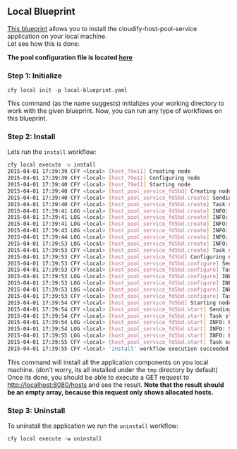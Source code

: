 ## Local Blueprint

[This blueprint](local-blueprint.yaml) allows you to install the cloudify-host-pool-service application on your local machine. <br>
Let see how this is done:

**The pool configuration file is located [here](pool.yaml)**

### Step 1: Initialize

`cfy local init -p local-blueprint.yaml` <br>

This command (as the name suggests) initializes your working directory to work with the given blueprint.
Now, you can run any type of workflows on this blueprint. <br>

### Step 2: Install

Lets run the `install` workflow: <br>

```bash
cfy local execute -w install
2015-04-01 17:39:39 CFY <local> [host_79e11] Creating node
2015-04-01 17:39:39 CFY <local> [host_79e11] Configuring node
2015-04-01 17:39:40 CFY <local> [host_79e11] Starting node
2015-04-01 17:39:40 CFY <local> [host_pool_service_fd5bd] Creating node
2015-04-01 17:39:40 CFY <local> [host_pool_service_fd5bd.create] Sending task 'script_runner.tasks.run'
2015-04-01 17:39:40 CFY <local> [host_pool_service_fd5bd.create] Task started 'script_runner.tasks.run'
2015-04-01 17:39:41 LOG <local> [host_pool_service_fd5bd.create] INFO: Executing: /tmp/tmpFDw8of-create.sh
2015-04-01 17:39:41 LOG <local> [host_pool_service_fd5bd.create] INFO: Creating directory /tmp/cloudify-host-pool-serviceTcJqKm
2015-04-01 17:39:41 LOG <local> [host_pool_service_fd5bd.create] INFO: Creating virtualenv
2015-04-01 17:39:43 LOG <local> [host_pool_service_fd5bd.create] INFO: Installing gunicorn
2015-04-01 17:39:44 LOG <local> [host_pool_service_fd5bd.create] INFO: Installing cloudify-host-pool-service
2015-04-01 17:39:53 LOG <local> [host_pool_service_fd5bd.create] INFO: Execution done (return_code=0): /tmp/tmpFDw8of-create.sh
2015-04-01 17:39:53 CFY <local> [host_pool_service_fd5bd.create] Task succeeded 'script_runner.tasks.run'
2015-04-01 17:39:53 CFY <local> [host_pool_service_fd5bd] Configuring node
2015-04-01 17:39:53 CFY <local> [host_pool_service_fd5bd.configure] Sending task 'script_runner.tasks.run'
2015-04-01 17:39:53 CFY <local> [host_pool_service_fd5bd.configure] Task started 'script_runner.tasks.run'
2015-04-01 17:39:53 LOG <local> [host_pool_service_fd5bd.configure] INFO: Downloading pool configuration file
2015-04-01 17:39:53 LOG <local> [host_pool_service_fd5bd.configure] INFO: Creating service configuration file
2015-04-01 17:39:53 LOG <local> [host_pool_service_fd5bd.configure] INFO: Downloading keyfile: keys/key.pem
2015-04-01 17:39:53 CFY <local> [host_pool_service_fd5bd.configure] Task succeeded 'script_runner.tasks.run'
2015-04-01 17:39:54 CFY <local> [host_pool_service_fd5bd] Starting node
2015-04-01 17:39:54 CFY <local> [host_pool_service_fd5bd.start] Sending task 'script_runner.tasks.run'
2015-04-01 17:39:54 CFY <local> [host_pool_service_fd5bd.start] Task started 'script_runner.tasks.run'
2015-04-01 17:39:54 LOG <local> [host_pool_service_fd5bd.start] INFO: Executing: /tmp/tmpxY_Otx-start.sh
2015-04-01 17:39:54 LOG <local> [host_pool_service_fd5bd.start] INFO: Starting cloudify-host-pool-service with command: gunicorn --workers=5 --pid=/tmp/cloudify-host-pool-serviceTcJqKm/work/gunicorn.pid --log-level=INFO --log-file=/tmp/cloudify-host-pool-serviceTcJqKm/work/gunicorn.log --bind 0.0.0.0:8080 --daemon cloudify_hostpool.rest.service:app
2015-04-01 17:39:55 LOG <local> [host_pool_service_fd5bd.start] INFO: Execution done (return_code=0): /tmp/tmpxY_Otx-start.sh
2015-04-01 17:39:55 CFY <local> [host_pool_service_fd5bd.start] Task succeeded 'script_runner.tasks.run'
2015-04-01 17:39:55 CFY <local> 'install' workflow execution succeeded
```

This command will install all the application components on you local machine.
(don't worry, its all installed under the `tmp` directory by default)<br>
Once its done, you should be able to execute a GET request to [http://localhost:8080/hosts](http://localhost:8080/hosts) and see the result.
**Note that the result should be an empty array, because this request only
shows allocated hosts.**
<br>


### Step 3: Uninstall

To uninstall the application we run the `uninstall` workflow: <br>

`cfy local execute -w uninstall`
